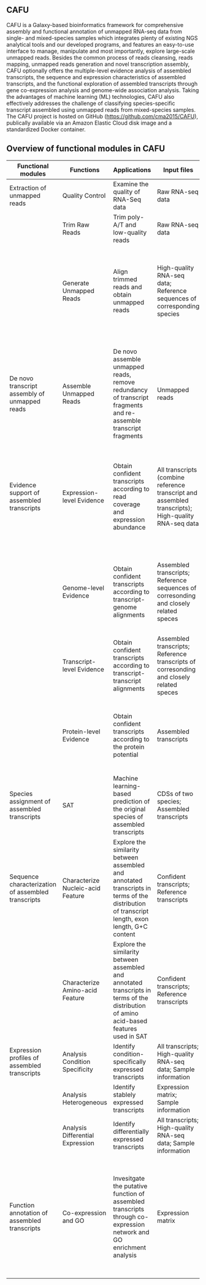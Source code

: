## CAFU
CAFU is a Galaxy-based bioinformatics framework for comprehensive assembly and functional annotation of unmapped RNA-seq data from single- and mixed-species samples which integrates plenty of existing NGS analytical tools and our developed programs, and features an easy-to-use interface to manage, manipulate and most importantly, explore large-scale unmapped reads. Besides the common process of reads cleansing, reads mapping, unmapped reads generation and novel transcription assembly, CAFU optionally offers the multiple-level evidence analysis of assembled transcripts, the sequence and expression characteristics of assembled transcripts, and the functional exploration of assembled transcripts through gene co-expression analysis and genome-wide association analysis. Taking the advantages of machine learning (ML) technologies, CAFU also effectively addresses the challenge of classifying species-specific transcript assembled using unmapped reads from mixed-species samples. The CAFU project is hosted on GitHub (https://github.com/cma2015/CAFU), publically available via an Amazon Elastic Cloud disk image and a standardized Docker container.

## Overview of functional modules in CAFU
<table class="tableizer-table">
<thead><tr class="tableizer-firstrow"><th>Functional modules</th><th>Functions</th><th>Applications</th><th>Input files</th><th>Main output files</th><th>Programs</th><th>References</th></tr></thead><tbody>
 <tr><td>Extraction of unmapped reads</td><td>Quality Control</td><td>Examine the quality of RNA-Seq data</td><td>Raw RNA-seq data</td><td>Quality examination reports (html)</td><td>FastQC (https://www.bioinformatics.babraham.ac.uk/projects/fastqc/)</td><td>[1]</td></tr>
 <tr><td>&nbsp;</td><td>Trim Raw Reads</td><td>Trim poly-A/T and low-quality reads</td><td>Raw RNA-seq data</td><td>High-quality RNA-seq data (Fastq)</td><td>Fqtrim (version 0.9.7; https://ccb.jhu.edu/software/fqtrim/)</td><td>[2]</td></tr>
 <tr><td>&nbsp;</td><td>&nbsp;</td><td>&nbsp;</td><td>&nbsp;</td><td>&nbsp;</td><td>Trimmomatic (version 0.36; http://www.usadellab.org/cms/?page=trimmomatic)</td><td>[3]</td></tr>
 <tr><td>&nbsp;</td><td>Generate Unmapped Reads</td><td>Align trimmed reads and obtain unmapped reads</td><td>High-quality RNA-seq data; Reference sequences of corresponding species</td><td>Alignment results (BAM); Unmapped reads (Fastq)</td><td>HISAT2 (version 2.1.0; https://ccb.jhu.edu/software/hisat2/index.shtml)</td><td>[4]</td></tr>
 <tr><td>&nbsp;</td><td>&nbsp;</td><td>&nbsp;</td><td>&nbsp;</td><td>&nbsp;</td><td>SAMTools (version 1.8; http://samtools.sourceforge.net/)</td><td>[5]</td></tr>
 <tr><td>&nbsp;</td><td>&nbsp;</td><td>&nbsp;</td><td>&nbsp;</td><td>&nbsp;</td><td>BEDTools (version 2.27.0; http://bedtools.readthedocs.io/en/latest/)</td><td>[6]</td></tr>
 <tr><td>De novo transcript assembly of unmapped reads</td><td>Assemble Unmapped Reads</td><td>De novo assemble unmapped reads, remove redundancy of transcript fragments and re-assemble transcript fragments</td><td>Unmapped reads</td><td>Assembled transcript sequences (Fasta)</td><td>Trinity (version 2.2.0; https://github.com/trinityrnaseq/trinityrnaseq/wiki)</td><td>[7]</td></tr>
 <tr><td>&nbsp;</td><td>&nbsp;</td><td>&nbsp;</td><td>&nbsp;</td><td>&nbsp;</td><td>CD-HIT-EST (version 4.6.8; http://weizhongli-lab.org/cd-hit/)</td><td>[8]</td></tr>
 <tr><td>&nbsp;</td><td>&nbsp;</td><td>&nbsp;</td><td>&nbsp;</td><td>&nbsp;</td><td>CAP3 (version 12/21/07; http://seq.cs.iastate.edu/cap3.html)</td><td>[9]</td></tr>
 <tr><td>Evidence support of assembled transcripts</td><td>Expression-level Evidence</td><td>Obtain confident transcripts according to read coverage and expression abundance</td><td>All transcripts (combine reference transcript and assembled transcripts); High-quality RNA-seq data </td><td>Expression matrix; Confident transcript ID</td><td>RSEM (version 1.3.0; https://deweylab.github.io/RSEM/) ; Bowtie2 (version 2.3.4.1; http://bowtie-bio.sourceforge.net/index.shtml)</td><td>[10, 11]</td></tr>
 <tr><td>&nbsp;</td><td>&nbsp;</td><td>&nbsp;</td><td>&nbsp;</td><td>&nbsp;</td><td>BEDTools (version 2.27.0; http://bedtools.readthedocs.io/en/latest/)</td><td>[6]</td></tr>
 <tr><td>&nbsp;</td><td>&nbsp;</td><td>&nbsp;</td><td>&nbsp;</td><td>&nbsp;</td><td>In-house scripts</td><td>Our study</td></tr>
 <tr><td>&nbsp;</td><td>Genome-level Evidence</td><td>Obtain confident transcripts according to transcript-genome alignments</td><td>Assembled transcripts; Reference sequences of corresonding and closely related speces</td><td>Alignment results (PSL); Confident transcript ID</td><td>GMAP (version 2015-09-29; https://github.com/juliangehring/GMAP-GSNAP)</td><td>[12]</td></tr>
 <tr><td>&nbsp;</td><td>&nbsp;</td><td>&nbsp;</td><td>&nbsp;</td><td>&nbsp;</td><td>In-house scripts</td><td>Our study</td></tr>
 <tr><td>&nbsp;</td><td>Transcript-level Evidence</td><td>Obtain confident transcripts according to transcript-transcript alignments</td><td>Assembled transcripts; Reference transcripts of corresonding and closely related speces</td><td>Alignment results (PSL); Confident transcript ID</td><td>GMAP (version 2015-09-29; https://github.com/juliangehring/GMAP-GSNAP)</td><td>[12]</td></tr>
 <tr><td>&nbsp;</td><td>&nbsp;</td><td>&nbsp;</td><td>&nbsp;</td><td>&nbsp;</td><td>In-house scripts</td><td>Our study</td></tr>
 <tr><td>&nbsp;</td><td>Protein-level Evidence</td><td>Obtain confident transcripts according to the protein potential</td><td>Assembled transcripts</td><td>Confident transcripts ID; Protein potential assessment results; Domain/family results</td><td>CPC2 (version 0.1; http://cpc2.cbi.pku.edu.cn/);</td><td>[13]</td></tr>
 <tr><td>&nbsp;</td><td>&nbsp;</td><td>&nbsp;</td><td>&nbsp;</td><td>&nbsp;</td><td>Pfam (version 31.0; https://pfam.xfam.org/)</td><td>[14]</td></tr>
 <tr><td>Species assignment of assembled transcripts</td><td>SAT</td><td>Machine learning-based prediction of the original species of assembled transcripts</td><td>CDSs of two species; Assembled transcripts</td><td>SAT score</td><td>In-house scripts</td><td>Our study</td></tr>
 <tr><td>Sequence characterization of assembled transcripts</td><td>Characterize Nucleic-acid Feature</td><td>Explore the similarity between assembled and annotated transcripts in terms of the distribution of transcript length, exon length, G+C content</td><td>Confident transcripts; Reference transcripts</td><td>Diagnostic plots (barplot/density)</td><td>In-house scripts</td><td>Our study</td></tr>
 <tr><td>&nbsp;</td><td>Characterize Amino-acid Feature</td><td>Explore the similarity between assembled and annotated transcripts in terms of the distribution of amino acid-based features used in SAT</td><td>Confident transcripts; Reference transcripts</td><td>Diagnostic plots (barplot/density)</td><td>In-house scripts</td><td>Our study</td></tr>
 <tr><td>Expression profiles of assembled transcripts</td><td>Analysis Condition Specificity</td><td>Identify condition-specifically expressed transcripts</td><td>All transcripts; High-quality RNA-seq data; Sample information</td><td>Condition-specific table; Diagnostic plots(heatmap)</td><td>In-house scripts</td><td>Our study</td></tr>
 <tr><td>&nbsp;</td><td>Analysis Heterogeneous</td><td>Identify stablely expressed transcripts</td><td>Expression matrix; Sample information</td><td>Gini coefficient table; Diagnostic plot (dotplot)</td><td>In-house scripts</td><td>Our study</td></tr>
 <tr><td>&nbsp;</td><td>Analysis Differential Expression</td><td>Identify differentially expressed transcripts</td><td>All transcripts; High-quality RNA-seq data; Sample information</td><td>DE analysis table; Diagnostic plot (Volcano plot; Venn-daragram )</td><td>RSEM (version 1.3.0; https://deweylab.github.io/RSEM/) ; Bowtie2 (version 2.3.4.1; http://bowtie-bio.sourceforge.net/index.shtml)</td><td>[10, 11]</td></tr>
 <tr><td>&nbsp;</td><td>&nbsp;</td><td>&nbsp;</td><td>&nbsp;</td><td>&nbsp;</td><td>EBSeq (version 3.7; https://bioconductor.org/packages/release/bioc/html/EBSeq.html)</td><td>[15]</td></tr>
 <tr><td>Function annotation of assembled transcripts</td><td>Co-expression and GO</td><td>Invesitgate the putative function of assembled transcripts through co-expression network and GO enrichment analysis</td><td>Expression matrix</td><td>Co-expression result tables; Diagnostic plot (Dendrogram); GO analysis table</td><td>WGCNA (version 1.63; https://cran.r-project.org/web/packages/WGCNA/index.html)</td><td>[16]</td></tr>
 <tr><td>&nbsp;</td><td>&nbsp;</td><td>&nbsp;</td><td>&nbsp;</td><td>&nbsp;</td><td>topGO (version 3.7; https://bioconductor.org/packages/release/bioc/html/topGO.html)</td><td>[17]</td></tr>
</tbody></table>
